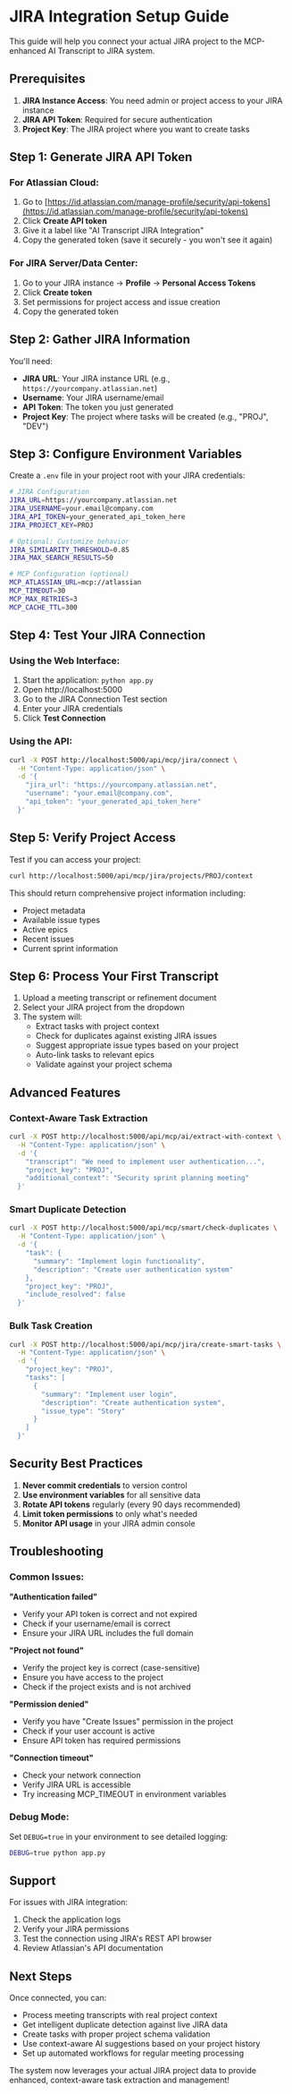 # JIRA Integration Setup Guide

This guide will help you connect your actual JIRA project to the MCP-enhanced AI Transcript to JIRA system.

## Prerequisites

1. **JIRA Instance Access**: You need admin or project access to your JIRA instance
2. **JIRA API Token**: Required for secure authentication
3. **Project Key**: The JIRA project where you want to create tasks

## Step 1: Generate JIRA API Token

### For Atlassian Cloud:
1. Go to [https://id.atlassian.com/manage-profile/security/api-tokens](https://id.atlassian.com/manage-profile/security/api-tokens)
2. Click **Create API token**
3. Give it a label like "AI Transcript JIRA Integration"
4. Copy the generated token (save it securely - you won't see it again)

### For JIRA Server/Data Center:
1. Go to your JIRA instance → **Profile** → **Personal Access Tokens**
2. Click **Create token**
3. Set permissions for project access and issue creation
4. Copy the generated token

## Step 2: Gather JIRA Information

You'll need:
- **JIRA URL**: Your JIRA instance URL (e.g., `https://yourcompany.atlassian.net`)
- **Username**: Your JIRA username/email
- **API Token**: The token you just generated
- **Project Key**: The project where tasks will be created (e.g., "PROJ", "DEV")

## Step 3: Configure Environment Variables

Create a `.env` file in your project root with your JIRA credentials:

```bash
# JIRA Configuration
JIRA_URL=https://yourcompany.atlassian.net
JIRA_USERNAME=your.email@company.com
JIRA_API_TOKEN=your_generated_api_token_here
JIRA_PROJECT_KEY=PROJ

# Optional: Customize behavior
JIRA_SIMILARITY_THRESHOLD=0.85
JIRA_MAX_SEARCH_RESULTS=50

# MCP Configuration (optional)
MCP_ATLASSIAN_URL=mcp://atlassian
MCP_TIMEOUT=30
MCP_MAX_RETRIES=3
MCP_CACHE_TTL=300
```

## Step 4: Test Your JIRA Connection

### Using the Web Interface:
1. Start the application: `python app.py`
2. Open http://localhost:5000
3. Go to the JIRA Connection Test section
4. Enter your JIRA credentials
5. Click **Test Connection**

### Using the API:
```bash
curl -X POST http://localhost:5000/api/mcp/jira/connect \
  -H "Content-Type: application/json" \
  -d '{
    "jira_url": "https://yourcompany.atlassian.net",
    "username": "your.email@company.com",
    "api_token": "your_generated_api_token_here"
  }'
```

## Step 5: Verify Project Access

Test if you can access your project:

```bash
curl http://localhost:5000/api/mcp/jira/projects/PROJ/context
```

This should return comprehensive project information including:
- Project metadata
- Available issue types
- Active epics
- Recent issues
- Current sprint information

## Step 6: Process Your First Transcript

1. Upload a meeting transcript or refinement document
2. Select your JIRA project from the dropdown
3. The system will:
   - Extract tasks with project context
   - Check for duplicates against existing JIRA issues
   - Suggest appropriate issue types based on your project
   - Auto-link tasks to relevant epics
   - Validate against your project schema

## Advanced Features

### Context-Aware Task Extraction
```bash
curl -X POST http://localhost:5000/api/mcp/ai/extract-with-context \
  -H "Content-Type: application/json" \
  -d '{
    "transcript": "We need to implement user authentication...",
    "project_key": "PROJ",
    "additional_context": "Security sprint planning meeting"
  }'
```

### Smart Duplicate Detection
```bash
curl -X POST http://localhost:5000/api/mcp/smart/check-duplicates \
  -H "Content-Type: application/json" \
  -d '{
    "task": {
      "summary": "Implement login functionality",
      "description": "Create user authentication system"
    },
    "project_key": "PROJ",
    "include_resolved": false
  }'
```

### Bulk Task Creation
```bash
curl -X POST http://localhost:5000/api/mcp/jira/create-smart-tasks \
  -H "Content-Type: application/json" \
  -d '{
    "project_key": "PROJ",
    "tasks": [
      {
        "summary": "Implement user login",
        "description": "Create authentication system",
        "issue_type": "Story"
      }
    ]
  }'
```

## Security Best Practices

1. **Never commit credentials** to version control
2. **Use environment variables** for all sensitive data
3. **Rotate API tokens** regularly (every 90 days recommended)
4. **Limit token permissions** to only what's needed
5. **Monitor API usage** in your JIRA admin console

## Troubleshooting

### Common Issues:

**"Authentication failed"**
- Verify your API token is correct and not expired
- Check if your username/email is correct
- Ensure your JIRA URL includes the full domain

**"Project not found"**
- Verify the project key is correct (case-sensitive)
- Ensure you have access to the project
- Check if the project exists and is not archived

**"Permission denied"**
- Verify you have "Create Issues" permission in the project
- Check if your user account is active
- Ensure API token has required permissions

**"Connection timeout"**
- Check your network connection
- Verify JIRA URL is accessible
- Try increasing MCP_TIMEOUT in environment variables

### Debug Mode:
Set `DEBUG=true` in your environment to see detailed logging:

```bash
DEBUG=true python app.py
```

## Support

For issues with JIRA integration:
1. Check the application logs
2. Verify your JIRA permissions
3. Test the connection using JIRA's REST API browser
4. Review Atlassian's API documentation

## Next Steps

Once connected, you can:
- Process meeting transcripts with real project context
- Get intelligent duplicate detection against live JIRA data
- Create tasks with proper project schema validation
- Use context-aware AI suggestions based on your project history
- Set up automated workflows for regular meeting processing

The system now leverages your actual JIRA project data to provide enhanced, context-aware task extraction and management!
